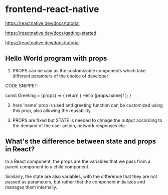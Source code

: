# frontend-react-native

https://reactnative.dev/docs/tutorial

https://reactnative.dev/docs/getting-started

https://reactnative.dev/docs/tutorial


## Hello World program with props


1. PROPS can be said as the customizable components which take different paramters of the choice of developer 

 CODE SNIPPET:

const Greeting = (props) => {
  return (
    <View style={styles.center}>
      <Text>Hello {props.name}!</Text>
    </View>
  );
}

2. here 'name' prop is used and greeting function can be customized using this prop, also allowing the reusability 

3. PROPS are fixed but STATE is needed to chnage the output according to the demand of the user action, network responses etc.

## What's the difference between state and props in React?

In a React component, the props are the variables that we pass from a parent component to a child component. 

Similarly, the state are also variables, with the difference that they are not passed as parameters, but rather that the component initializes and manages them internally.

